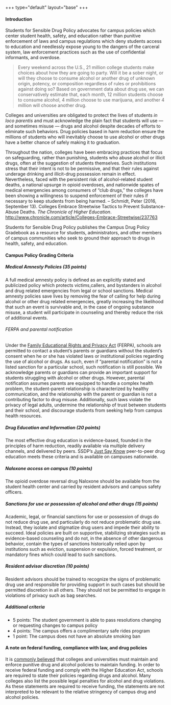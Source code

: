 +++
type="default"
layout="base"
+++
#### **Introduction**

Students for Sensible Drug Policy
advocates for campus policies which center student health, safety, and
education rather than punitive enforcement of laws and campus
regulations which deny students access to education and needlessly
expose young to the dangers of the carceral system, law enforcement
practices such as the use of confidential informants, and overdose.


> Every weekend across the U.S., 21
> million college students make choices about how they are going to party.
> Will it be a sober night, or will they choose to consume alcohol or
> another drug of unknown origin, potency, or composition regardless of
> rules or prohibitions against doing so? Based on government data about
> drug use, we can conservatively estimate that, each month, 12 million
> students choose to consume alcohol, 4 million choose to use marijuana,
> and another 4 million will choose another drug.


Colleges and universities are obligated to protect the lives of students _in loco parentis_
 and must acknowledge the plain fact that students will use — and
sometimes misuse — drugs and alcohol despite decades of efforts to
eliminate such behaviors. Drug policies based in harm reduction ensure
the millions of students who will inevitably choose to use alcohol or
other drugs have a better chance of safely making it to graduation.

Throughout the nation, colleges have
been embracing practices that focus on safeguarding, rather than
punishing, students who abuse alcohol or illicit drugs, often at the
suggestion of students themselves. Such institutions stress that their
intent is not to be permissive, and that their rules against underage
drinking and illicit-drug possession remain in effect. Nevertheless,
faced with the persistent risk of alcohol-related student deaths, a
national upsurge in opioid overdoses, and nationwide spates of medical
emergencies among consumers of “club drugs,” the colleges have been
showing a willingness to suspend enforcement of their rules if necessary
 to keep students from being harmed.  – Schmidt, Peter (2016, September
13). Colleges Embrace Streetwise Tactics to Prevent Substance-Abuse
Deaths. _The Chronicle of Higher Education_. http://www.chronicle.com/article/Colleges-Embrace-Streetwise/237763

Students for Sensible Drug Policy publishes the Campus Drug Policy
Gradebook as a resource for students, administrators, and other members
of campus communities who seek to ground their approach to drugs in
health, safety, and education.

#### **Campus Policy Grading Criteria**

##### Medical Amnesty Policies (35 points)

A full medical amnesty policy is
defined as an explicitly stated and publicized policy which protects
victims,callers, and bystanders in alcohol and drug related emergencies
from legal or school sanctions. Medical amnesty policies save lives by
removing the fear of calling for help during alcohol or other drug
related emergencies, greatly increasing the likelihood that such an
event is survivable and, in the case of ongoing substance misuse, a
student will participate in counseling and thereby reduce the risk of
additional events.  

###### _FERPA and parental notification_

Under the [Family Educational Rights and Privacy Act](http://www2.ed.gov/policy/gen/guid/fpco/ferpa/students.html)
 (FERPA), schools are permitted to contact a student’s parents or
guardians without the student’s consent when he or she has violated laws
 or institutional policies regarding the use of alcohol or drugs. As
such, even if  “parental notification” is not a listed sanction for a
particular school, such notification is still possible. We acknowledge
parents or guardians can provide an important support for students
struggling with alcohol or other drugs. However, parental notification
assumes parents are equipped to handle a complex health problem, the
student-parent relationship is characterized by healthy communication,
and the relationship with the parent or guardian is not a contributing
factor to drug misuse. Additionally, such laws violate the privacy of
legal adults, undermine the relationship of trust between students and
their school, and discourage students from seeking help from campus
health resources.

##### Drug Education and Information (20 points)

The most effective drug education is
evidence-based, founded in the principles of harm reduction, readily
available via multiple delivery channels, and delivered by peers. SSDP’s
 [Just Say Know](http://ssdp.org/justsayknow) peer-to-peer drug education meets these criteria and is available on campuses nationwide.

##### Naloxone access on campus (10 points)

The opioid overdose reversal drug
Naloxone should be available from the student health center and carried
by resident advisors and campus safety officers.

##### Sanctions for use or possession of alcohol and other drugs (15 points)

Academic, legal, or financial
sanctions for use or possession of drugs do not reduce drug use, and
particularly do not reduce problematic drug use. Instead, they isolate
and stigmatize drug users and impede their ability to succeed. Ideal
policies are built on supportive, stabilizing strategies such as
evidence-based counseling and do not, in the absence of other dangerous
behavior, contain the types of sanctions historically relied upon by
institutions such as eviction, suspension or expulsion, forced
treatment, or mandatory fines which could lead to such sanctions.

##### Resident advisor discretion (10 points)

Resident advisors should be trained
to recognize the signs of problematic drug use and responsible for
providing support in such cases but should be permitted discretion in
all others. They should not be permitted to engage in violations of
privacy such as bag searches.



##### Additional criteria

- 5 points: The student government is able to pass resolutions changing or requesting changes to campus policy
- 4 points: The campus offers a complimentary safe rides program
- 1 point: The campus does not have an absolute smoking ban

#### **A note on federal funding, compliance with law, and drug policies**

It is [commonly believed](https://docs.google.com/document/d/122xDxUE2mtvuyaj3NQH9clqbP5kbRfaKx7A6cFQBg1w/edit?usp=sharing)
 that colleges and universities must maintain and enforce punitive drug
and alcohol policies to maintain funding.  In order to receive federal
funding and comply with the Higher Education Act, schools are required
to state their policies regarding drugs and alcohol. Many colleges also
list the possible legal penalties for alcohol and drug violations. As
these statements are required to receive funding, the statements are not
 interpreted to be relevant to the relative stringency of campus drug
and alcohol policies.

